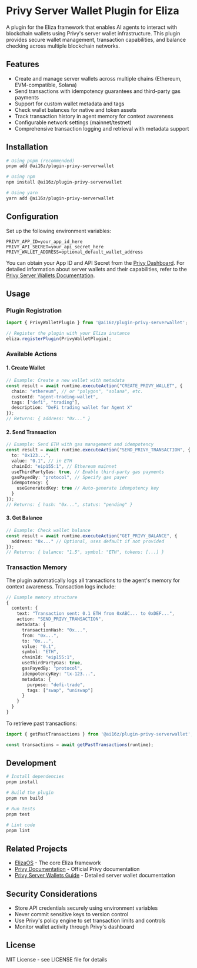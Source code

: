 # Privy Server Wallet Plugin for Eliza

A plugin for the Eliza framework that enables AI agents to interact with blockchain wallets using Privy's server wallet infrastructure. This plugin provides secure wallet management, transaction capabilities, and balance checking across multiple blockchain networks.

## Features

- Create and manage server wallets across multiple chains (Ethereum, EVM-compatible, Solana)
- Send transactions with idempotency guarantees and third-party gas payments
- Support for custom wallet metadata and tags
- Check wallet balances for native and token assets
- Track transaction history in agent memory for context awareness
- Configurable network settings (mainnet/testnet)
- Comprehensive transaction logging and retrieval with metadata support

## Installation

```bash
# Using pnpm (recommended)
pnpm add @ai16z/plugin-privy-serverwallet

# Using npm
npm install @ai16z/plugin-privy-serverwallet

# Using yarn
yarn add @ai16z/plugin-privy-serverwallet
```

## Configuration

Set up the following environment variables:

```env
PRIVY_APP_ID=your_app_id_here
PRIVY_API_SECRET=your_api_secret_here
PRIVY_WALLET_ADDRESS=optional_default_wallet_address
```

You can obtain your App ID and API Secret from the [Privy Dashboard](https://dashboard.privy.io/). For detailed information about server wallets and their capabilities, refer to the [Privy Server Wallets Documentation](https://docs.privy.io/guide/server-wallets/).

## Usage

### Plugin Registration

```typescript
import { PrivyWalletPlugin } from '@ai16z/plugin-privy-serverwallet';

// Register the plugin with your Eliza instance
eliza.registerPlugin(PrivyWalletPlugin);
```

### Available Actions

#### 1. Create Wallet
```typescript
// Example: Create a new wallet with metadata
const result = await runtime.executeAction("CREATE_PRIVY_WALLET", {
  chain: "ethereum", // or "polygon", "solana", etc.
  customId: "agent-trading-wallet",
  tags: ["defi", "trading"],
  description: "DeFi trading wallet for Agent X"
});
// Returns: { address: "0x..." }
```

#### 2. Send Transaction
```typescript
// Example: Send ETH with gas management and idempotency
const result = await runtime.executeAction("SEND_PRIVY_TRANSACTION", {
  to: "0x123...",
  value: "0.1", // in ETH
  chainId: "eip155:1", // Ethereum mainnet
  useThirdPartyGas: true, // Enable third-party gas payments
  gasPayedBy: "protocol", // Specify gas payer
  idempotency: {
    useGeneratedKey: true // Auto-generate idempotency key
  }
});
// Returns: { hash: "0x...", status: "pending" }
```

#### 3. Get Balance
```typescript
// Example: Check wallet balance
const result = await runtime.executeAction("GET_PRIVY_BALANCE", {
  address: "0x..." // Optional, uses default if not provided
});
// Returns: { balance: "1.5", symbol: "ETH", tokens: [...] }
```

### Transaction Memory

The plugin automatically logs all transactions to the agent's memory for context awareness. Transaction logs include:

```typescript
// Example memory structure
{
  content: {
    text: "Transaction sent: 0.1 ETH from 0xABC... to 0xDEF...",
    action: "SEND_PRIVY_TRANSACTION",
    metadata: {
      transactionHash: "0x...",
      from: "0x...",
      to: "0x...",
      value: "0.1",
      symbol: "ETH",
      chainId: "eip155:1",
      useThirdPartyGas: true,
      gasPayedBy: "protocol",
      idempotencyKey: "tx-123...",
      metadata: {
        purpose: "defi-trade",
        tags: ["swap", "uniswap"]
      }
    }
  }
}
```

To retrieve past transactions:

```typescript
import { getPastTransactions } from '@ai16z/plugin-privy-serverwallet';

const transactions = await getPastTransactions(runtime);
```

## Development

```bash
# Install dependencies
pnpm install

# Build the plugin
pnpm run build

# Run tests
pnpm test

# Lint code
pnpm lint
```

## Related Projects

- [ElizaOS](https://github.com/elizaOS/eliza) - The core Eliza framework
- [Privy Documentation](https://docs.privy.io/) - Official Privy documentation
- [Privy Server Wallets Guide](https://docs.privy.io/guide/server-wallets/) - Detailed server wallet documentation

## Security Considerations

- Store API credentials securely using environment variables
- Never commit sensitive keys to version control
- Use Privy's policy engine to set transaction limits and controls
- Monitor wallet activity through Privy's dashboard

## License

MIT License - see LICENSE file for details

